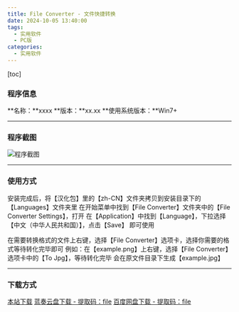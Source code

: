 ```yaml
---
title: File Converter - 文件快捷转换
date: 2024-10-05 13:40:00
tags:
  - 实用软件
  - PC版
categories:
  - 实用软件
---
```


[toc]

### 程序信息

**名称：**xxxx
**版本：**xx.xx
**使用系统版本：**Win7+

---

### 程序截图

![程序截图](https://cdn.jsdmirror.com/gh/Stoeaves/downsite-images@main/1728107339000.png)

---

### 使用方式

安装完成后，将【汉化包】里的【zh-CN】文件夹拷贝到安装目录下的【Languages】文件夹里
在开始菜单中找到【File Converter】文件夹中的【File Converter Settings】，打开
在【Application】中找到【Language】，下拉选择【中文（中华人民共和国）】，点击【Save】
即可使用

在需要转换格式的文件上右键，选择【File Converter】选项卡，选择你需要的格式等待转化完毕即可
例如：在【example.png】上右键，选择【File Converter】选项卡中的【To Jpg】，等待转化完毕
会在原文件目录下生成【example.jpg】

---

### 下载方式

[本站下载](https://hub.tplus.eu.org/Niomaor/dlfiles/raw/master/File_Converter.zip)
[蓝奏云盘下载 - 提取码：file](https://wwqd.lanzoul.com/i8erp2bohuza)
[百度网盘下载 - 提取码：file](https://pan.baidu.com/s/1fFJav1Zhc1mW8SVJZvAJSg?pwd=file)